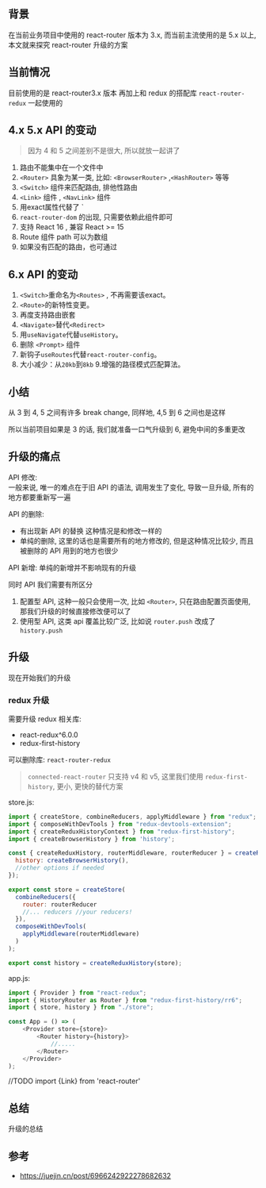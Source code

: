 ## 背景
在当前业务项目中使用的 react-router 版本为 3.x, 而当前主流使用的是 5.x 以上, 
本文就来探究 react-router 升级的方案

## 当前情况

目前使用的是 react-router3.x 版本 再加上和 redux 的搭配库 `react-router-redux` 一起使用的


## 4.x 5.x API 的变动

> 因为 4 和 5 之间差别不是很大, 所以就放一起讲了

1. 路由不能集中在一个文件中
2. `<Router>` 具象为某一类, 比如: `<BrowserRouter>` ,`<HashRouter>` 等等
3. `<Switch>` 组件来匹配路由, 排他性路由
4. `<Link>` 组件 , `<NavLink>` 组件
5. 用exact属性代替了 <IndexRoute>`
6. `react-router-dom` 的出现, 只需要依赖此组件即可
7. 支持 React 16 , 兼容 React >= 15
8. Route 组件 path 可以为数组
9. 如果没有匹配的路由，也可通过 <Redirect>

## 6.x API 的变动

1. `<Switch>`重命名为`<Routes>` , 不再需要该exact。
2. `<Route>`的新特性变更。
3. 再度支持路由嵌套
4. `<Navigate>`替代`<Redirect>`
5. 用`useNavigate`代替`useHistory`。
6. 删除 `<Prompt>` 组件
7. 新钩子`useRoutes`代替`react-router-config`。
8. 大小减少：从`20kb`到`8kb`
9.增强的路径模式匹配算法。

## 小结

从 3 到 4, 5 之间有许多 break change, 同样地, 4,5 到 6 之间也是这样

所以当前项目如果是 3 的话, 我们就准备一口气升级到 6, 避免中间的多重更改


## 升级的痛点

API 修改:  
一般来说, 唯一的难点在于旧 API 的语法, 调用发生了变化, 导致一旦升级, 所有的地方都要重新写一遍

API 的删除:
- 有出现新 API 的替换 这种情况是和修改一样的
- 单纯的删除, 这里的话也是需要所有的地方修改的, 但是这种情况比较少, 而且被删除的 API 用到的地方也很少

API 新增:
单纯的新增并不影响现有的升级

同时 API 我们需要有所区分
1. 配置型 API, 这种一般只会使用一次, 比如 `<Router>`, 只在路由配置页面使用, 那我们升级的时候直接修改便可以了
2. 使用型 API, 这类 api 覆盖比较广泛, 比如说 `router.push` 改成了 `history.push`

## 升级

现在开始我们的升级

### redux 升级

需要升级 redux 相关库:
- react-redux^6.0.0
- redux-first-history

可以删除库: `react-router-redux`

> `connected-react-router` 只支持 v4 和 v5,  这里我们使用 `redux-first-history`, 更小, 更快的替代方案

store.js:
```js
import { createStore, combineReducers, applyMiddleware } from "redux";
import { composeWithDevTools } from "redux-devtools-extension";
import { createReduxHistoryContext } from "redux-first-history";
import { createBrowserHistory } from 'history';

const { createReduxHistory, routerMiddleware, routerReducer } = createReduxHistoryContext({ 
  history: createBrowserHistory(),
  //other options if needed 
});

export const store = createStore(
  combineReducers({
    router: routerReducer
    //... reducers //your reducers!
  }),
  composeWithDevTools(
    applyMiddleware(routerMiddleware)
  )
);

export const history = createReduxHistory(store);
```
app.js:

```js
import { Provider } from "react-redux";
import { HistoryRouter as Router } from "redux-first-history/rr6";
import { store, history } from "./store";

const App = () => (
    <Provider store={store}>
        <Router history={history}>
            //.....
        </Router>
    </Provider>
);
```

//TODO  import {Link} from 'react-router' 

## 总结
升级的总结

## 参考
- https://juejin.cn/post/6966242922278682632
